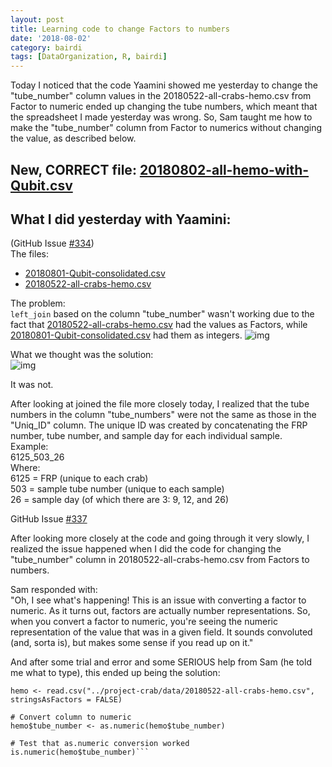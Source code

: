 ```yaml
---
layout: post
title: Learning code to change Factors to numbers
date: '2018-08-02'
category: bairdi
tags: [DataOrganization, R, bairdi]
---
```

Today I noticed that the code Yaamini showed me yesterday to change the "tube_number" column values in the 20180522-all-crabs-hemo.csv from Factor to numeric ended up changing the tube numbers, which meant that the spreadsheet I made yesterday was wrong. So, Sam taught me how to make the "tube_number" column from Factor to numerics without changing the value, as described below. 

## New, CORRECT file: [20180802-all-hemo-with-Qubit.csv](https://raw.githubusercontent.com/RobertsLab/project-crab/master/data/20180802-all-hemo-with-Qubit.csv)

## What I did yesterday with Yaamini:   
(GitHub Issue [#334](https://github.com/RobertsLab/resources/issues/334))   
The files:    
- [20180801-Qubit-consolidated.csv](https://raw.githubusercontent.com/RobertsLab/project-crab/master/data/20180801-Qubit-consolidated.csv)  
- [20180522-all-crabs-hemo.csv](https://raw.githubusercontent.com/RobertsLab/project-crab/master/data/20180522-all-crabs-hemo.csv)   

The problem:   
```left_join``` based on the column "tube_number" wasn't working due to the fact that [20180522-all-crabs-hemo.csv](https://raw.githubusercontent.com/RobertsLab/project-crab/master/data/20180522-all-crabs-hemo.csv) had the values as Factors, while [20180801-Qubit-consolidated.csv](https://raw.githubusercontent.com/RobertsLab/project-crab/master/data/20180801-Qubit-consolidated.csv) had them as integers. 
![img](https://user-images.githubusercontent.com/14934314/43555188-9c0f3768-95ad-11e8-9f07-0b16204a5001.png)

What we thought was the solution:   
![img](https://user-images.githubusercontent.com/14934314/43557793-36eaf332-95bb-11e8-9265-52e1de8ba0a9.png)


It was not.    

After looking at joined the file more closely today, I realized that the tube numbers in the column "tube_numbers" were not the same as those in the "Uniq_ID" column. The unique ID was created by concatenating the FRP number, tube number, and sample day for each individual sample.    
Example:   
6125_503_26      
Where:      
6125 = FRP (unique to each crab)      
503 = sample tube number (unique to each sample)     
26 = sample day (of which there are 3: 9, 12, and 26)    

GitHub Issue [#337](https://github.com/RobertsLab/resources/issues/337)     

After looking more closely at the code and going through it very slowly, I realized the issue happened when I did the code for changing the "tube_number" column in 20180522-all-crabs-hemo.csv from Factors to numbers. 

Sam responded with:     
"Oh, I see what's happening! This is an issue with converting a factor to numeric. As it turns out, factors are actually number representations. So, when you convert a factor to numeric, you're seeing the numeric representation of the value that was in a given field. It sounds convoluted (and, sorta is), but makes some sense if you read up on it."

And after some trial and error and some SERIOUS help from Sam (he told me what to type), this ended up being the solution:    
```# Read in data.
hemo <- read.csv("../project-crab/data/20180522-all-crabs-hemo.csv", stringsAsFactors = FALSE)

# Convert column to numeric
hemo$tube_number <- as.numeric(hemo$tube_number)

# Test that as.numeric conversion worked
is.numeric(hemo$tube_number)```
